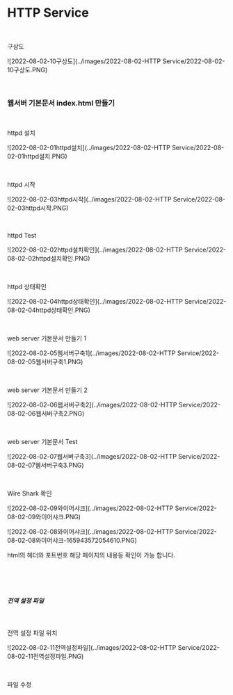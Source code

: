 # HTTP Service

<br>

구상도

![2022-08-02-10구상도](../images/2022-08-02-HTTP Service/2022-08-02-10구상도.PNG)

<br>

### 웹서버 기본문서 index.html 만들기

<br>

httpd 설치

![2022-08-02-01httpd설치](../images/2022-08-02-HTTP Service/2022-08-02-01httpd설치.PNG)

<br>

httpd 시작

![2022-08-02-03httpd시작](../images/2022-08-02-HTTP Service/2022-08-02-03httpd시작.PNG)

<br>

httpd Test

![2022-08-02-02httpd설치확인](../images/2022-08-02-HTTP Service/2022-08-02-02httpd설치확인.PNG)

<br>

httpd 상태확인

![2022-08-02-04httpd상태확인](../images/2022-08-02-HTTP Service/2022-08-02-04httpd상태확인.PNG)

<br>

web server 기본문서 만들기 1

![2022-08-02-05웹서버구축1](../images/2022-08-02-HTTP Service/2022-08-02-05웹서버구축1.PNG)

<br>

web server 기본문서 만들기 2

![2022-08-02-06웹서버구축2](../images/2022-08-02-HTTP Service/2022-08-02-06웹서버구축2.PNG)

<br>

web server 기본문서 Test

![2022-08-02-07웹서버구축3](../images/2022-08-02-HTTP Service/2022-08-02-07웹서버구축3.PNG)

<br>

Wire Shark 확인

![2022-08-02-09와이어샤크](../images/2022-08-02-HTTP Service/2022-08-02-09와이어샤크.PNG)

![2022-08-02-08와이어샤크](../images/2022-08-02-HTTP Service/2022-08-02-08와이어샤크-165943572054610.PNG)

html의 헤더와 포트번호 해당 페이지의 내용등 확인이 가능 합니다.

<br>

<br>

<br>

##### 전역 설정 파일

<br>

전역 설정 파일 위치

![2022-08-02-11전역설정파일](../images/2022-08-02-HTTP Service/2022-08-02-11전역설정파일.PNG)

<br>

파일 수정



















